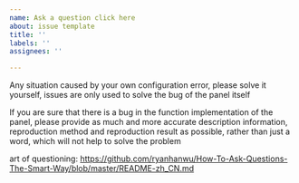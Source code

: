 ```yaml
---
name: Ask a question click here
about: issue template
title: ''
labels: ''
assignees: ''

---
```


Any situation caused by your own configuration error, please solve it yourself, issues are only used to solve the bug of the panel itself

If you are sure that there is a bug in the function implementation of the panel, please provide as much and more accurate description information, reproduction method and reproduction result as possible, rather than just a word, which will not help to solve the problem

art of questioning: https://github.com/ryanhanwu/How-To-Ask-Questions-The-Smart-Way/blob/master/README-zh_CN.md
